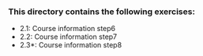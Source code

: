 ### This directory contains the following exercises:

- 2.1: Course information step6
- 2.2: Course information step7
- 2.3\*: Course information step8
